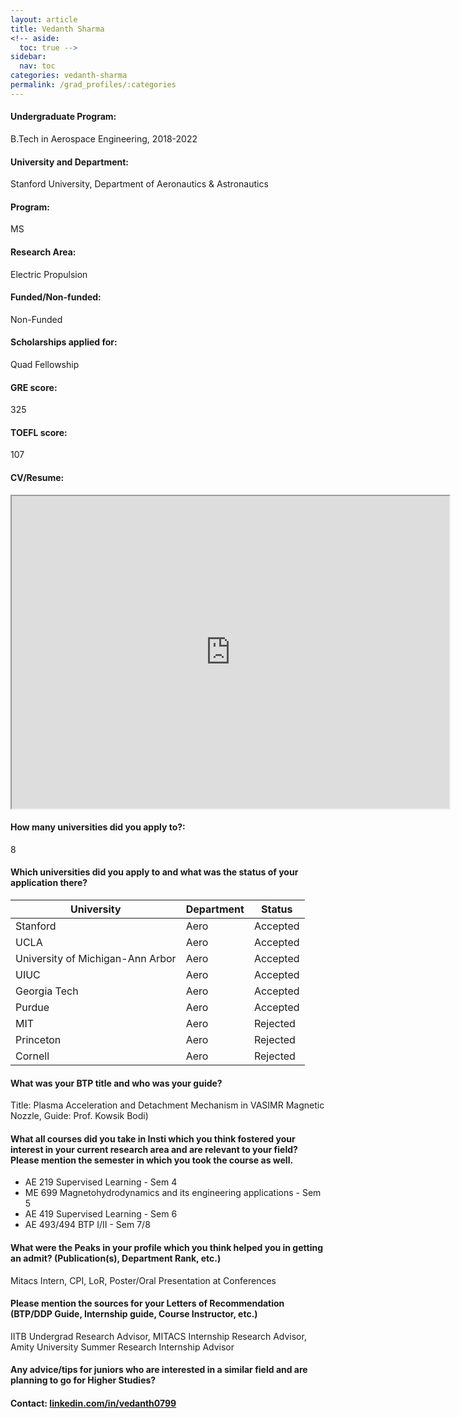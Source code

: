 ```yaml
---
layout: article
title: Vedanth Sharma
<!-- aside:
  toc: true -->
sidebar:
  nav: toc
categories: vedanth-sharma
permalink: /grad_profiles/:categories
---
```


<!-- # Hi, this is the page for Manav Vora.  -->
<!-- Write Program if different from Btech Aero-->
#### Undergraduate Program:
B.Tech in Aerospace Engineering, 2018-2022

#### University and Department:
Stanford University, Department of Aeronautics & Astronautics

#### Program:
MS
#### Research Area: 
Electric Propulsion

#### Funded/Non-funded:
Non-Funded

#### Scholarships applied for:
Quad Fellowship

#### GRE score: 
325

#### TOEFL score: 
107

#### CV/Resume:

<iframe src="https://drive.google.com/file/d/1nGT-MBZz5aABkXJ-skgqvfpvA5kGQ8H7/preview" width="700" height="500" allow="autoplay"></iframe>

#### How many universities did you apply to?: 
8

#### Which universities did you apply to and what was the status of your application there?

| University | Department | Status | 
| -----------|------------|--------|
| Stanford | Aero | Accepted   |
|UCLA| Aero|Accepted|
|University of Michigan-Ann Arbor|Aero|Accepted|
|UIUC|Aero|Accepted|
| Georgia Tech|Aero|Accepted|
|Purdue|Aero|Accepted|
|MIT|Aero|Rejected|
|Princeton|Aero|Rejected|
|Cornell |Aero|Rejected|



#### What was your BTP title and who was your guide?
Title: Plasma Acceleration and Detachment Mechanism in VASIMR Magnetic Nozzle, Guide: Prof. Kowsik Bodi)

#### What all courses did you take in Insti which you think fostered your interest in your current research area and are relevant to your field? Please mention the semester in which you took the course as well.
* AE 219	Supervised Learning - Sem 4
* ME 699	Magnetohydrodynamics and its engineering applications - Sem 5
* AE 419	Supervised Learning - Sem 6
* AE 493/494 BTP I/II - Sem 7/8

#### What were the Peaks in your profile which you think helped you in getting an admit? (Publication(s), Department Rank, etc.)
Mitacs Intern, CPI, LoR, Poster/Oral Presentation at Conferences 


#### Please mention the sources for your Letters of Recommendation (BTP/DDP Guide, Internship guide, Course Instructor, etc.)
IITB Undergrad Research Advisor, MITACS Internship Research Advisor, Amity University Summer Research Internship Advisor

#### Any advice/tips for juniors who are interested in a similar field and are planning to go for Higher Studies?


#### Contact: [linkedin.com/in/vedanth0799](https://www.linkedin.com/in/vedanth0799/)
